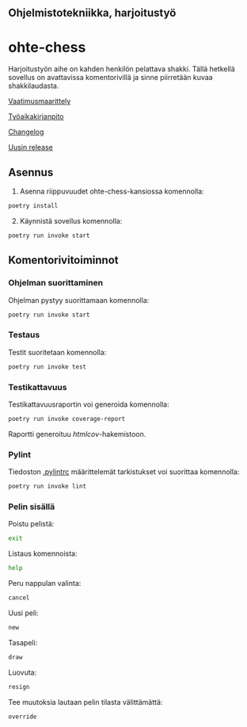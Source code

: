 ## Ohjelmistotekniikka, harjoitustyö

# ohte-chess

Harjoitustyön aihe on kahden henkilön pelattava shakki. Tällä hetkellä sovellus on avattavissa komentorivillä ja sinne piirretään kuvaa shakkilaudasta.

[Vaatimusmaarittely](https://github.com/kaarleol/ohte-chess/blob/main/dokumentaatio/vaatimusmaarittely.md)

[Työaikakirjanpito](https://github.com/kaarleol/ohte-chess/blob/main/dokumentaatio/tyoaikakirjanpito.md)

[Changelog](https://github.com/kaarleol/ohte-chess/blob/main/dokumentaatio/changelog.md)

[Uusin release](https://github.com/kaarleol/ohte-chess/releases/tag/viikko5)
## Asennus

1. Asenna riippuvuudet ohte-chess-kansiossa komennolla:

```bash
poetry install
```

2. Käynnistä sovellus komennolla:

```bash
poetry run invoke start
```

## Komentorivitoiminnot

### Ohjelman suorittaminen

Ohjelman pystyy suorittamaan komennolla:

```bash
poetry run invoke start
```

### Testaus

Testit suoritetaan komennolla:

```bash
poetry run invoke test
```

### Testikattavuus

Testikattavuusraportin voi generoida komennolla:

```bash
poetry run invoke coverage-report
```

Raportti generoituu _htmlcov_-hakemistoon.

### Pylint

Tiedoston [.pylintrc](./.pylintrc) määrittelemät tarkistukset voi suorittaa komennolla:

```bash
poetry run invoke lint
```

### Pelin sisällä

Poistu pelistä:

```bash
exit
```

Listaus komennoista:

```bash
help
```

Peru nappulan valinta:

```bash
cancel
```

Uusi peli:

```bash
new
```

Tasapeli:

```bash
draw
```

Luovuta:

```bash
resign
```

Tee muutoksia lautaan pelin tilasta välittämättä:

```bash
override
```


